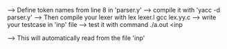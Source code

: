 --> Define token names from line 8 in 'parser.y'
--> compile it with 'yacc -d parser.y'
--> Then compile your lexer with 
		lex lexer.l
		gcc lex.yy.c
--> write your testcase in 'inp' file
--> test it with command
		./a.out <inp
		
--> This will automatically read from the file 'inp'
